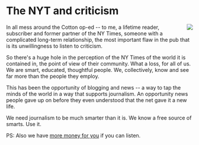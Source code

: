 # The NYT and criticism
<img src="http://scripting.com/images/2020/05/29/train.png" border="0" align="right">In all mess around the Cotton op-ed -- to me, a lifetime reader, subscriber and former partner of the NY Times, someone with a complicated long-term relationship, the most important flaw in the pub that is its unwillingness to listen to criticism.

So there's a huge hole in the perception of the NY Times of the world it is contained in, the point of view of their community. What a loss, for all of us. We are smart, educated, thoughtful people. We, collectively, know and see far more than the people they employ. 

This has been the opportunity of blogging and news -- a way to tap the minds of the world in a way that supports journalism. An opportunity news people gave up on before they even understood that the net gave it a new life. 

We need journalism to be much smarter than it is. We know a free source of smarts. Use it. 

PS: Also we have <a href="http://scripting.com/2020/05/29.html#a135626">more money for you</a> if you can listen. 

